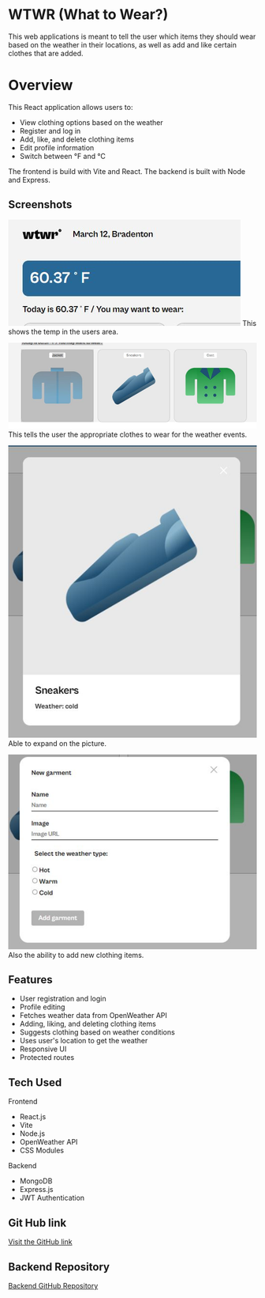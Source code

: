 # WTWR (What to Wear?)

This web applications is meant to tell the user which items they should wear based on the weather in their locations, as well as add and like certain clothes that are added.

# Overview

This React application allows users to:

- View clothing options based on the weather
- Register and log in
- Add, like, and delete clothing items
- Edit profile information
- Switch between &deg;F and &deg;C

The frontend is build with Vite and React. The backend is built with Node and Express.

## Screenshots

![App Screenshot](./src/assets/Showing-temp.JPG)
This shows the temp in the users area.

![App Screenshot](./src/assets/Items-weather.JPG)
This tells the user the appropriate clothes to wear for the weather events.

![App Screenshot](./src/assets/preview-clothes.JPG)
Able to expand on the picture.

![App Screenshot](./src/assets/add-new.JPG)
Also the ability to add new clothing items.

## Features

- User registration and login
- Profile editing
- Fetches weather data from OpenWeather API
- Adding, liking, and deleting clothing items
- Suggests clothing based on weather conditions
- Uses user's location to get the weather
- Responsive UI
- Protected routes

## Tech Used

Frontend

- React.js
- Vite
- Node.js
- OpenWeather API
- CSS Modules

Backend

- MongoDB
- Express.js
- JWT Authentication

## Git Hub link

[Visit the GitHub link](https://milialeana.github.io/se_project_react/)

## Backend Repository

[Backend GitHub Repository](https://github.com/milialeana/se_project_express)

